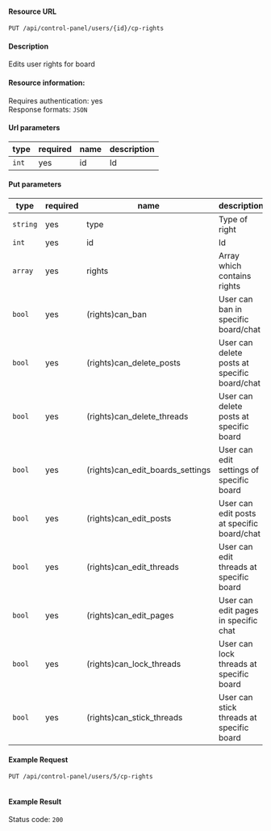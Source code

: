 #### Resource URL
`PUT /api/control-panel/users/{id}/cp-rights`

#### Description
  Edits user rights for board

#### Resource information:
  Requires authentication: yes    
  Response formats: `JSON`

#### Url parameters
| type     | required | name                              | description
|----------|----------|-----------------------------------|-------------
| `int`    | yes      | id                                | Id

#### Put parameters
| type     | required | name                              | description
|----------|----------|-----------------------------------|-------------
| `string` | yes      | type                              | Type of right
| `int`    | yes      | id                                | Id
| `array`  | yes      | rights                            | Array which contains rights
| `bool`   | yes      | (rights)can_ban                   | User can ban in specific board/chat
| `bool`   | yes      | (rights)can_delete_posts          | User can delete posts at specific board/chat
| `bool`   | yes      | (rights)can_delete_threads        | User can delete posts at specific board
| `bool`   | yes      | (rights)can_edit_boards_settings  | User can edit settings of specific board
| `bool`   | yes      | (rights)can_edit_posts            | User can edit posts at specific board/chat
| `bool`   | yes      | (rights)can_edit_threads          | User can edit threads at specific board
| `bool`   | yes      | (rights)can_edit_pages            | User can edit pages in specific chat
| `bool`   | yes      | (rights)can_lock_threads          | User can lock threads at specific board
| `bool`   | yes      | (rights)can_stick_threads         | User can stick threads at specific board


#### Example Request
`PUT /api/control-panel/users/5/cp-rights`
```JSON

```

#### Example Result
Status code: `200`
```JSON

```